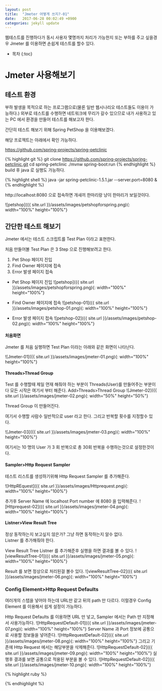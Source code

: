 ```yaml
---
layout: post
title:  "Jmeter 어떻게 쓰지?-01"
date:   2017-06-28 00:02:49 +0900
categories: jekyll update
---
```


웹테스트를 진행하다가 동시 사용자 몇명까지 처리가 가능한지 또는 부하를 주고 싶을경우 Jmeter 를 이용하면 손쉽게 테스트를 할수 있다.

* 목차
{:toc}

# Jmeter 사용해보기

## 테스트 환경

부하 발생을 목적으로 하는 프로그램으로(물론 일반 웹시나리오 테스트들도 이용이 가능하다.) 외부로 테스트를 수행하면 네트워크에 무리가 갈수 있으므로 내가 사용하고 있는 PC 에서 환경을 만들어 테스트를 해보고자 한다.

간단히 테스트 해보기 위해 Spring PetShop 을 이용해보겠다. 

해당 프로젝트는 아래에서 확인 가능하다.

<https://github.com/spring-projects/spring-petclinic>

{% highlight git %}
git clone https://github.com/spring-projects/spring-petclinic.git
cd spring-petclinic
./mvnw spring-boot:run
{% endhighlight %}
build 후 java 로 실행도 가능하다.

{% highlight shell %}
java -jar spring-petclinic-1.5.1.jar --server.port=8080 &
{% endhighlight %}



http://localhost:8080 으로 접속하면  개새끼 한마리랑 냥이 한마리가 보일것이다.

![petshop]({{ site.url }}/assets/images/petshopforspring.png){: width="100%" height="100%"}

## 간단한 테스트 해보기
Jmeter 에서는 테스트 스크립트를 Test Plan 이라고 표현한다. 

처음 만들어볼 Test Plan 은 3 Step 으로 진행해보려고 한다. 

1. Pet Shop 페이지 진입
2. Find Owner 페이지에 접속
3. Error 발생 페이지 접속

* Pet Shop 페이지 진입
![petshop]({{ site.url }}/assets/images/petshopforspring.png){: width="100%" height="100%"}

* Find Owner 페이지에 접속
![petshop-01]({{ site.url }}/assets/images/petshop-01.png){: width="100%" height="100%"}

* Error 발생 페이지 접속 
![petshop-02]({{ site.url }}/assets/images/petshop-02.png){: width="100%" height="100%"}

#### 처음화면
Jmeter 를 처음 실행하면 Test Plan 이라는 아래와 같은 화면이 나타난다.

![Jmeter-01]({{ site.url }}/assets/images/jmeter-01.png){: width="100%" height="100%"}

#### Threads>Thread Group 
Test 를 수행할때 제일 먼재 해줘야 하는 부분이 Threads(User)를 만들어주는 부분이다 모든 시작은 여기서 부터 해준다.
Add>Threads>Thread Group
![Jmeter-02]({{ site.url }}/assets/images/jmeter-02.png){: width="50%" height="50%"}

Thread Group 이 만들어진다.

여기서 수행할 사람수 일반적으로 user 라고 한다. 그리고 반복할 횟수를 지정할수 있다.

![Jmeter-03]({{ site.url }}/assets/images/jmeter-03.png){: width="100%" height="100%"}

여기서는 10 명의 User 가 3 회 반복으로 총 30회 반복을 수행하는것으로 설정한것이다.

#### Sampler>Http Request Sampler
테스트 리스트를 생성하기위해 Http Request Sampler 를 추가해준다.

![HttpREquest]({{ site.url }}/assets/images/Httprequest.png){: width="100%" height="100%"}

추가후 Server Name 에 localhost Port number 에 8080 을 입력해준다.
![Httprequest-02]({{ site.url }}/assets/images/jmeter-04.png){: width="100%" height="100%"}
#### Listner>View Result Tree
정상 동작하는지 보고싶지 않은가? 그냥 하면 동작하는지 알수 없다.  
Listner 를 추가해줘야 한다.

View Result Tree Listner 를 추가해준후 실행을 하면 결과를 볼 수 있다.
![viewResultTree-01]({{ site.url }}/assets/images/jmeter-05.png){: width="100%" height="100%"}

Result 를 보면 정상으로 처리된걸 볼수 있다.
![viewResultTree-02]({{ site.url }}/assets/images/jmeter-06.png){: width="100%" height="100%"}

### Config Element>Http Request Defaults
여러개의 스텝을 넣어야 하는데 URL만 같고 뒤의 path 만 다르다. 이럴경우 Config Element 를 이용해서 쉽게 설정이 가능하다.

Http Request Defaults 를 이용하면 URL 만 넣고, Sampler 에서는 Path 만 지정해서 사용가능하다.
![HttpRequestDefault-01]({{ site.url }}/assets/images/jmeter-07.png){: width="100%" height="100%"}
Server Name 과 Port 정보에 공통으로 사용할 정보들을 넣어준다.
![HttpRequestDefault-02]({{ site.url }}/assets/images/jmeter-08.png){: width="100%" height="100%"}
그리고 기존에 Http Request 에서는 해당부분을 삭제해준다.
![HttpRequestDefault-02]({{ site.url }}/assets/images/jmeter-09.png){: width="100%" height="100%"}
실행후 결과를 보면 공통으로 적용된 부분을 볼 수 있다.
![HttpRequestDefault-02]({{ site.url }}/assets/images/jmeter-10.png){: width="100%" height="100%"}

{% highlight ruby %}

{% endhighlight %}